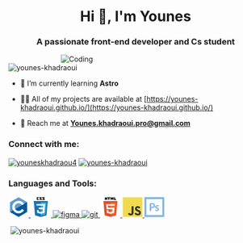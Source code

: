 
<h1 align="center">Hi 👋, I'm Younes</h1>
<h3 align="center">A passionate front-end developer and Cs student</h3>

<img align="right" alt="Coding" width="400" src="https://devpunch.com/img/Dev-At-Work-Gif.jpg">

<p align="left"> <img src="https://komarev.com/ghpvc/?username=younes-khadraoui&label=Profile%20views&color=0e75b6&style=flat" alt="younes-khadraoui" /> </p>

- 🌟 I’m currently learning **Astro**

- 👨‍💻 All of my projects are available at [https://younes-khadraoui.github.io/](https://younes-khadraoui.github.io/)

- 🔦 Reach me at **Younes.khadraoui.pro@gmail.com**


<h3 align="left">Connect with me:</h3>
<p align="left">
<a href="https://twitter.com/youneskhadraou4" target="blank"><img align="center" src="https://raw.githubusercontent.com/rahuldkjain/github-profile-readme-generator/master/src/images/icons/Social/twitter.svg" alt="youneskhadraou4" height="30" width="40" /></a>
<a href="https://linkedin.com/in/younes-khadraoui" target="blank"><img align="center" src="https://raw.githubusercontent.com/rahuldkjain/github-profile-readme-generator/master/src/images/icons/Social/linked-in-alt.svg" alt="younes-khadraoui" height="30" width="40" /></a>
</p>

<h3 align="left">Languages and Tools:</h3>
<p align="left"> <a href="https://www.cprogramming.com/" target="_blank" rel="noreferrer"> <img src="https://raw.githubusercontent.com/devicons/devicon/master/icons/c/c-original.svg" alt="c" width="40" height="40"/> </a> <a href="https://www.w3schools.com/css/" target="_blank" rel="noreferrer"> <img src="https://raw.githubusercontent.com/devicons/devicon/master/icons/css3/css3-original-wordmark.svg" alt="css3" width="40" height="40"/> </a> <a href="https://www.figma.com/" target="_blank" rel="noreferrer"> <img src="https://www.vectorlogo.zone/logos/figma/figma-icon.svg" alt="figma" width="40" height="40"/> </a> <a href="https://git-scm.com/" target="_blank" rel="noreferrer"> <img src="https://www.vectorlogo.zone/logos/git-scm/git-scm-icon.svg" alt="git" width="40" height="40"/> </a> <a href="https://www.w3.org/html/" target="_blank" rel="noreferrer"> <img src="https://raw.githubusercontent.com/devicons/devicon/master/icons/html5/html5-original-wordmark.svg" alt="html5" width="40" height="40"/> </a> <a href="https://developer.mozilla.org/en-US/docs/Web/JavaScript" target="_blank" rel="noreferrer"> <img src="https://raw.githubusercontent.com/devicons/devicon/master/icons/javascript/javascript-original.svg" alt="javascript" width="40" height="40"/> </a> <a href="https://www.photoshop.com/en" target="_blank" rel="noreferrer"> <img src="https://raw.githubusercontent.com/devicons/devicon/master/icons/photoshop/photoshop-line.svg" alt="photoshop" width="40" height="40"/> </a> </p>

<p>&nbsp;<img align="center" src="https://github-readme-stats.vercel.app/api?username=younes-khadraoui&show_icons=true&locale=en" alt="younes-khadraoui" /></p>
